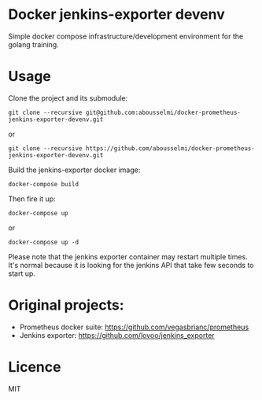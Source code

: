 # Docker jenkins-exporter devenv

Simple docker compose infrastructure/development environment for the golang training.

# Usage

Clone the project and its submodule:

```console
git clone --recursive git@github.com:abousselmi/docker-prometheus-jenkins-exporter-devenv.git
```
or

```console
git clone --recursive https://github.com/abousselmi/docker-prometheus-jenkins-exporter-devenv.git
```

Build the jenkins-exporter docker image:

```console
docker-compose build
```

Then fire it up:

```console
docker-compose up
```
or

```console
docker-compose up -d
```

Please note that the jenkins exporter container may restart multiple times. It's normal because
it is looking for the jenkins API that take few seconds to start up.

# Original projects:

  * Prometheus docker suite: https://github.com/vegasbrianc/prometheus
  * Jenkins exporter: https://github.com/lovoo/jenkins_exporter

# Licence

MIT
